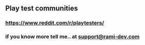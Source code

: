 ## Play test communities
### https://www.reddit.com/r/playtesters/
### if you know more tell me.. at support@rami-dev.com 

